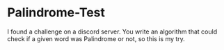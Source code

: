 # Palindrome-Test
I found a challenge on a discord server. You write an algorithm that could check if a given word was Palindrome or not, so this is my try.
